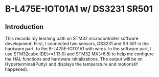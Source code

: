 ﻿# B-L475E-IOT01A1 w/ DS3231 SR501
## Introduction
This records my learning path on STM32 microcontroller software development. First, I connected two sensors, DS3231 and SR 501 in the hardware part, to the B-L475E-IOT01A1 with wires. In the software part, I use STM32cube IDE(>=1.13.0) and STM32 MX(>6.8) to help me configure the HAL functions and hardware initializations. The output will be on Hyperterminal(Putty) and displays the temperature and motions(if happened).
